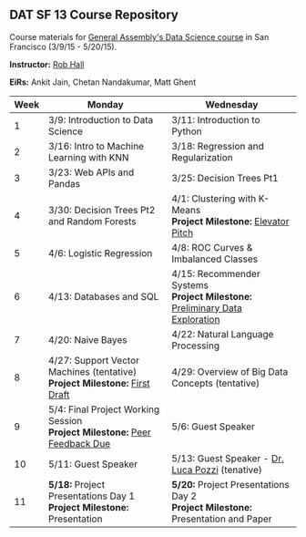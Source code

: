 ## DAT SF 13 Course Repository

Course materials for [General Assembly's Data Science course](https://generalassemb.ly/education/data-science/san-francisco) in San Francisco (3/9/15 - 5/20/15).

**Instructor:** [Rob Hall](https://generalassemb.ly/instructors/rob-hall/1864)

**EiRs:** Ankit Jain, Chetan Nandakumar, Matt Ghent

Week | Monday | Wednesday
--- | --- | ---
 1 | 3/9: Introduction to Data Science | 3/11: Introduction to Python
 2 | 3/16: Intro to Machine Learning with KNN | 3/18: Regression and Regularization
 3 | 3/23: Web APIs and Pandas | 3/25: Decision Trees Pt1
 4 | 3/30: Decision Trees Pt2 and Random Forests | 4/1: Clustering with K-Means <br>**Project Milestone:** [Elevator Pitch](https://github.com/ga-students/DAT_SF_13/blob/master/project/dat_project.md#april-1-final-project-elevator-pitch)
 5 | 4/6: Logistic Regression | 4/8: ROC Curves & Imbalanced Classes
 6 | 4/13: Databases and SQL | 4/15: Recommender Systems <br>**Project Milestone:** [Preliminary Data Exploration](https://github.com/ga-students/DAT_SF_13/blob/master/project/dat_project.md#april-15-preliminary-data-exploration-results-and-analysis-plan)
 7 | 4/20: Naive Bayes | 4/22: Natural Language Processing
 8 | 4/27: Support Vector Machines (tentative) <br>**Project Milestone:** [First Draft](https://github.com/ga-students/DAT_SF_13/blob/master/project/dat_project.md#april-26-first-draft-due) | 4/29: Overview of Big Data Concepts (tentative)
 9 | 5/4: Final Project Working Session <br>**Project Milestone:** [Peer Feedback Due](https://github.com/ga-students/DAT_SF_13/blob/master/project/peer_review_guidelines.md) | 5/6: Guest Speaker
10 | 5/11: Guest Speaker | 5/13: Guest Speaker - [Dr. Luca Pozzi](https://generalassemb.ly/instructors/dr-luca-pozzi/4825) (tenative)
11 | **5/18:** Project Presentations Day 1 <br>**Project Milestone:** Presentation | **5/20:** Project Presentations Day 2 <br>**Project Milestone:** Presentation and Paper
